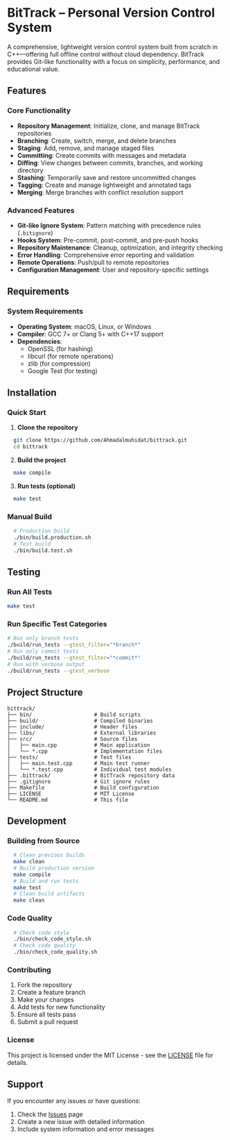 # BitTrack – Personal Version Control System
A comprehensive, lightweight version control system built from scratch in C++—offering full offline control without cloud dependency. BitTrack provides Git-like functionality with a focus on simplicity, performance, and educational value.

## Features

### Core Functionality
- **Repository Management**: Initialize, clone, and manage BitTrack repositories
- **Branching**: Create, switch, merge, and delete branches
- **Staging**: Add, remove, and manage staged files
- **Committing**: Create commits with messages and metadata
- **Diffing**: View changes between commits, branches, and working directory
- **Stashing**: Temporarily save and restore uncommitted changes
- **Tagging**: Create and manage lightweight and annotated tags
- **Merging**: Merge branches with conflict resolution support

### Advanced Features
- **Git-like Ignore System**: Pattern matching with precedence rules (`.bitignore`)
- **Hooks System**: Pre-commit, post-commit, and pre-push hooks
- **Repository Maintenance**: Cleanup, optimization, and integrity checking
- **Error Handling**: Comprehensive error reporting and validation
- **Remote Operations**: Push/pull to remote repositories
- **Configuration Management**: User and repository-specific settings

## Requirements

### System Requirements
- **Operating System**: macOS, Linux, or Windows
- **Compiler**: GCC 7+ or Clang 5+ with C++17 support
- **Dependencies**: 
  - OpenSSL (for hashing)
  - libcurl (for remote operations)
  - zlib (for compression)
  - Google Test (for testing)

## Installation

### Quick Start
1. **Clone the repository**
  ```bash
    git clone https://github.com/Ahmadalmuhidat/bittrack.git
    cd bittrack
  ```
2. **Build the project**
  ```bash
    make compile
  ```
3. **Run tests (optional)**
  ```bash
    make test
  ```

### Manual Build
```bash
  # Production build
  ./bin/build.production.sh
  # Test build
  ./bin/build.test.sh
```

## Testing

### Run All Tests
```bash
make test
```

### Run Specific Test Categories
```bash
# Run only branch tests
./build/run_tests --gtest_filter="*branch*"
# Run only commit tests
./build/run_tests --gtest_filter="*commit*"
# Run with verbose output
./build/run_tests --gtest_verbose
```

## Project Structure
```
bittrack/
├── bin/                    # Build scripts
├── build/                  # Compiled binaries
├── include/                # Header files
├── libs/                   # External libraries
├── src/                    # Source files
│   ├── main.cpp            # Main application
│   └── *.cpp               # Implementation files
├── tests/                  # Test files
│   ├── main.test.cpp       # Main test runner
│   └── *.test.cpp          # Individual test modules
├── .bittrack/              # BitTrack repository data
├── .gitignore              # Git ignore rules
├── Makefile                # Build configuration
├── LICENSE                 # MIT License
└── README.md               # This file
```

## Development

### Building from Source
```bash
  # Clean previous builds
  make clean
  # Build production version
  make compile
  # Build and run tests
  make test
  # Clean build artifacts
  make clean
```

### Code Quality
```bash
  # Check code style
  ./bin/check_code_style.sh
  # Check code quality
  ./bin/check_code_quality.sh
```
### Contributing
1. Fork the repository
2. Create a feature branch
3. Make your changes
4. Add tests for new functionality
5. Ensure all tests pass
6. Submit a pull request

### License
This project is licensed under the MIT License - see the [LICENSE](LICENSE) file for details.

## Support
If you encounter any issues or have questions:
1. Check the [Issues](https://github.com/Ahmadalmuhidat/bittrack/issues) page
2. Create a new issue with detailed information
3. Include system information and error messages
